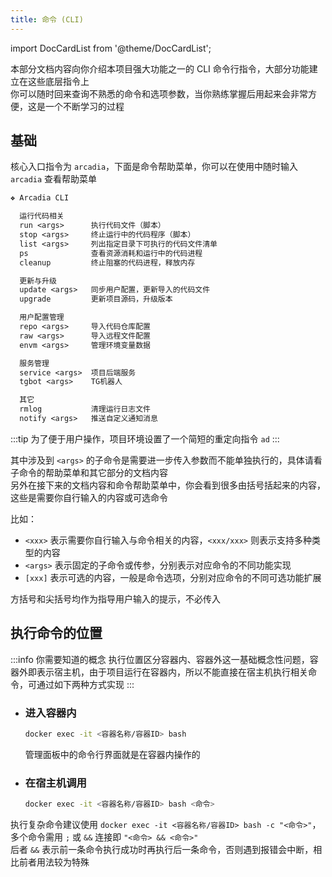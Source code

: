 ```yaml
---
title: 命令 (CLI)
---
```

import DocCardList from '@theme/DocCardList';

本部分文档内容向你介绍本项目强大功能之一的 CLI 命令行指令，大部分功能建立在这些底层指令上  
你可以随时回来查询不熟悉的命令和选项参数，当你熟练掌握后用起来会非常方便，这是一个不断学习的过程

## 基础

核心入口指令为 `arcadia`，下面是命令帮助菜单，你可以在使用中随时输入 `arcadia` 查看帮助菜单

```txt title="$ arcadia"
❖ Arcadia CLI

  运行代码相关
  run <args>      执行代码文件（脚本）
  stop <args>     终止运行中的代码程序（脚本）
  list <args>     列出指定目录下可执行的代码文件清单
  ps              查看资源消耗和运行中的代码进程
  cleanup         终止阻塞的代码进程，释放内存

  更新与升级
  update <args>   同步用户配置，更新导入的代码文件
  upgrade         更新项目源码，升级版本

  用户配置管理
  repo <args>     导入代码仓库配置
  raw <args>      导入远程文件配置
  envm <args>     管理环境变量数据

  服务管理
  service <args>  项目后端服务
  tgbot <args>    TG机器人

  其它
  rmlog           清理运行日志文件
  notify <args>   推送自定义通知消息
```

:::tip 为了便于用户操作，项目环境设置了一个简短的重定向指令 `ad`
:::

其中涉及到 `<args>` 的子命令是需要进一步传入参数而不能单独执行的，具体请看子命令的帮助菜单和其它部分的文档内容  
另外在接下来的文档内容和命令帮助菜单中，你会看到很多由括号括起来的内容，这些是需要你自行输入的内容或可选命令

比如：
  - `<xxx>` 表示需要你自行输入与命令相关的内容，`<xxx/xxx>` 则表示支持多种类型的内容
  - `<args>` 表示固定的子命令或传参，分别表示对应命令的不同功能实现
  - `[xxx]` 表示可选的内容，一般是命令选项，分别对应命令的不同可选功能扩展

方括号和尖括号均作为指导用户输入的提示，不必传入

<DocCardList />

## 执行命令的位置

:::info 你需要知道的概念
执行位置区分容器内、容器外这一基础概念性问题，容器外即表示宿主机，由于项目运行在容器内，所以不能直接在宿主机执行相关命令，可通过如下两种方式实现
:::

- ### 进入容器内

  ```bash
  docker exec -it <容器名称/容器ID> bash
  ```
  管理面板中的命令行界面就是在容器内操作的

- ### 在宿主机调用

  ```bash
  docker exec -it <容器名称/容器ID> bash <命令>
  ```

执行复杂命令建议使用 `docker exec -it <容器名称/容器ID> bash -c "<命令>"`，多个命令需用 `;` 或 `&&` 连接即 `"<命令> && <命令>"`  
后者 `&&` 表示前一条命令执行成功时再执行后一条命令，否则遇到报错会中断，相比前者用法较为特殊
